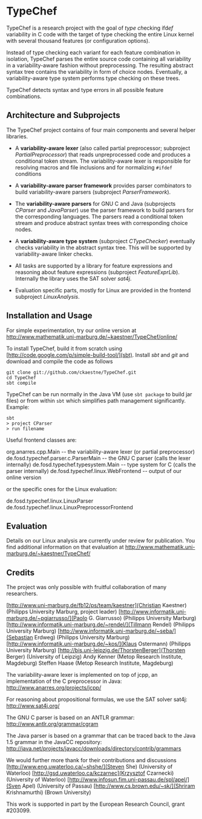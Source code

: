 TypeChef
========

TypeChef is a research project with the goal of *type* *ch*ecking ifd*ef* variability in C code with the target of
type checking the entire Linux kernel with several thousand features (or configuration options).

Instead of type checking each variant for each feature combination in isolation, TypeChef parses the
entire source code containing all variability in a variability-aware fashion without preprocessing.
The resulting abstract syntax tree contains the variability in form of choice nodes. Eventually, a
variability-aware type system performs type checking on these trees.

TypeChef detects syntax and type errors in all possible feature combinations.


Architecture and Subprojects
----------------------------

The TypeChef project contains of four main components and several helper libraries.

* A **variability-aware lexer** (also called partial preprocessor; subproject *PartialPreprocessor*) that
  reads unpreprocessed code and produces a conditional token stream. The variability-aware lexer is responsible
  for resolving macros and file inclusions and for normalizing `#ifdef` conditions

* A **variability-aware parser framework** provides parser combinators to build variability-aware parsers
  (subproject *ParserFramework*).

* The **variability-aware parsers** for GNU C and Java (subprojects *CParser* and *JavaParser*) use the parser
  framework to build parsers for the corresponding languages. The parsers read a conditional token stream and
  produce abstract syntax trees with corresponding choice nodes.

* A **variability-aware type system** (subproject *CTypeChecker*) eventually checks variability in the abstract
  syntax tree. This will be supported by variability-aware linker checks.

* All tasks are supported by a library for feature expressions and reasoning about feature expressions
  (subproject *FeatureExprLib*). Internally the library uses the SAT solver *sat4j*.

* Evaluation specific parts, mostly for Linux are provided in the frontend subproject *LinuxAnalysis*.

Installation and Usage
----------------------

For simple experimentation, try our online version at http://www.mathematik.uni-marburg.de/~kaestner/TypeChef/online/

To install TypeChef, build it from scratch using [http://code.google.com/p/simple-build-tool/](sbt). Install
*sbt* and *git* and download and compile the code as follows

    git clone git://github.com/ckaestne/TypeChef.git
    cd TypeChef
    sbt compile

TypeChef can be run normally in the Java VM (use `sbt package` to build jar files) or from within `sbt` which
simplifies path management significantly. Example:

    sbt
    > project CParser
    > run filename

Useful frontend classes are:

org.anarres.cpp.Main                  -- the variability-aware lexer (or partial preprocessor)
de.fosd.typechef.parser.c.ParserMain  -- the GNU C parser (calls the lexer internally)
de.fosd.typechef.typesystem.Main      -- type system for C (calls the parser internally)
de.fosd.typechef.linux.WebFrontend    -- output of our online version

or the specific ones for the Linux evaluation:

de.fosd.typechef.linux.LinuxParser
de.fosd.typechef.linux.LinuxPreprocessorFrontend

Evaluation
----------

Details on our Linux analysis are currently under review for publication.
You find additional information on that evaluation at http://www.mathematik.uni-marburg.de/~kaestner/TypeChef/


Credits
-------

The project was only possible with fruitful collaboration of many researchers.

[http://www.uni-marburg.de/fb12/ps/team/kaestner](Christian Kaestner) (Philipps University Marburg, project leader)
[http://www.informatik.uni-marburg.de/~pgiarrusso/](Paolo G. Giarrusso) (Philipps University Marburg)
[http://www.informatik.uni-marburg.de/~rendel/](Tillmann Rendel) (Philipps University Marburg)
[http://www.informatik.uni-marburg.de/~seba/](Sebastian Erdweg) (Philipps University Marburg)
[http://www.informatik.uni-marburg.de/~kos/](Klaus Ostermann) (Philipps University Marburg)
[http://bis.uni-leipzig.de/ThorstenBerger](Thorsten Berger) (University of Leipzig)
Andy Kenner (Metop Research Institute, Magdeburg)
Steffen Haase (Metop Research Institute, Magdeburg)

The variability-aware lexer is implemented on top of jcpp, an implementation of the
C preprocessor in Java: http://www.anarres.org/projects/jcpp/

For reasoning about propositional formulas, we use the SAT solver sat4j: http://www.sat4j.org/

The GNU C parser is based on an ANTLR grammar: http://www.antlr.org/grammar/cgram

The Java parser is based on a grammar that can be traced back to the Java 1.5 grammar in the
JavaCC repository: http://java.net/projects/javacc/downloads/directory/contrib/grammars

We would further more thank for their contributions and discussions
[http://www.eng.uwaterloo.ca/~shshe/](Steven She) (University of Waterloo)
[http://gsd.uwaterloo.ca/kczarnec](Krzysztof Czarnecki) (University of Waterloo)
[http://www.infosun.fim.uni-passau.de/spl/apel/](Sven Apel) (University of Passau)
[http://www.cs.brown.edu/~sk/](Shriram Krishnamurthi) (Brown University)

This work is supported in part by the European Research Council, grant #203099.

